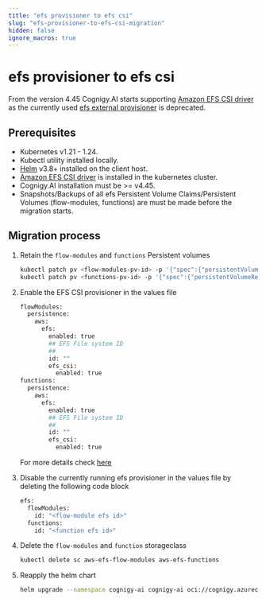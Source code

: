 ```yaml
---
title: "efs provisioner to efs csi"
slug: "efs-provisioner-to-efs-csi-migration"
hidden: false
ignore_macros: true
---
```

# efs provisioner to efs csi

From the version 4.45 Cognigy.AI starts supporting [Amazon EFS CSI driver](https://docs.aws.amazon.com/eks/latest/userguide/efs-csi.html) as the currently used [efs external provisioner](https://github.com/kubernetes-retired/external-storage) is deprecated.

## Prerequisites

- Kubernetes v1.21 - 1.24.
- Kubectl utility installed locally.
- [Helm](https://helm.sh/) v3.8+ installed on the client host.
- [Amazon EFS CSI driver](https://docs.aws.amazon.com/eks/latest/userguide/efs-csi.html) is installed in the kubernetes cluster.
- Cognigy.AI installation must be >= v4.45.
- Snapshots/Backups of all efs Persistent Volume Claims/Persistent Volumes (flow-modules, functions) are must be made before the migration starts.

## Migration process

1. Retain the `flow-modules` and `functions` Persistent volumes

    ```bash
    kubectl patch pv <flow-modules-pv-id> -p '{"spec":{"persistentVolumeReclaimPolicy":"Retain"}}'
    kubectl patch pv <functions-pv-id> -p '{"spec":{"persistentVolumeReclaimPolicy":"Retain"}}'
    ```

2. Enable the EFS CSI provisioner in the values file

    ```bash
    flowModules:
      persistence:
        aws:
          efs:
            enabled: true
            ## EFS File system ID
            ##
            id: ""
            efs_csi:
              enabled: true
    functions:
      persistence:
        aws:
          efs:
            enabled: true
            ## EFS File system ID
            ##
            id: ""
            efs_csi:
              enabled: true
    ```
    For more details check [here](https://github.com/Cognigy/cognigy-ai-helm-chart/blob/main/values.yaml)

3. Disable the currently running efs provisioner in the values file by deleting the following code block

    ```bash
    efs:
      flowModules:
        id: "<flow-module efs id>"
      functions:
        id: "<function efs id>"
    ```
4. Delete the `flow-modules` and `function` storageclass

    ```bash
    kubectl delete sc aws-efs-flow-modules aws-efs-functions
    ```
5. Reapply the helm chart

    ```bash
    helm upgrade --namespace cognigy-ai cognigy-ai oci://cognigy.azurecr.io/helm/cognigy.ai --version HELM_CHART_VERSION --values YOUR_VALUES_FILE.yaml --create-namespace
    ```
